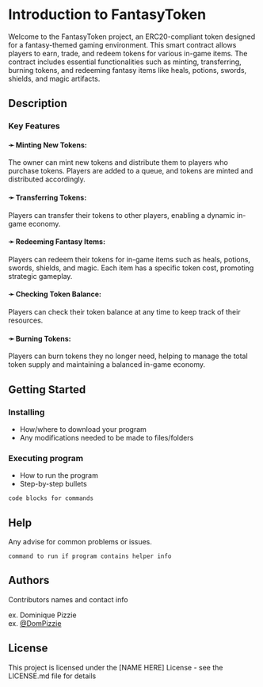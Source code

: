 # Introduction to FantasyToken

Welcome to the FantasyToken project, an ERC20-compliant token designed for a fantasy-themed gaming environment. This smart contract allows players to earn, trade, and redeem tokens for various in-game items. The contract includes essential functionalities such as minting, transferring, burning tokens, and redeeming fantasy items like heals, potions, swords, shields, and magic artifacts.

## Description

### Key Features
#### ➛ Minting New Tokens:
The owner can mint new tokens and distribute them to players who purchase tokens. Players are added to a queue, and tokens are minted and distributed accordingly.  
  
#### ➛ Transferring Tokens:
Players can transfer their tokens to other players, enabling a dynamic in-game economy.  
  
#### ➛ Redeeming Fantasy Items:
Players can redeem their tokens for in-game items such as heals, potions, swords, shields, and magic. Each item has a specific token cost, promoting strategic gameplay.      
  
#### ➛ Checking Token Balance:
Players can check their token balance at any time to keep track of their resources.    
  
#### ➛ Burning Tokens:
Players can burn tokens they no longer need, helping to manage the total token supply and maintaining a balanced in-game economy.  

## Getting Started

### Installing

* How/where to download your program
* Any modifications needed to be made to files/folders

### Executing program

* How to run the program
* Step-by-step bullets
```
code blocks for commands
```

## Help

Any advise for common problems or issues.
```
command to run if program contains helper info
```

## Authors

Contributors names and contact info

ex. Dominique Pizzie  
ex. [@DomPizzie](https://twitter.com/dompizzie)


## License

This project is licensed under the [NAME HERE] License - see the LICENSE.md file for details
